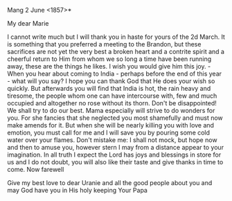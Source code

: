  Mang 2 June <1857>*

My dear Marie

I cannot write much but I will thank you in haste for yours of the 2d March. It is something that you preferred a meeting to the Brandon, but these sacrifices are not yet the very best a broken heart and a contrite spirit and a cheerful return to Him from whom we so long a time have been running away, these are the things he likes. I wish you would give him this joy. - When you hear about coming to India - perhaps before the end of this year - what will you say? I hope you can thank God that He does your wish so quickly. But afterwards you will find that India is hot, the rain heavy and tiresome, the people whom one can have intercourse with, few and much occupied and altogether no rose without its thorn. Don't be disappointed! We shall try to do our best. Mama especially will strive to do wonders for you. For she fancies that she neglected you most shamefully and must now make amends for it. But when she will be nearly killing you with love and emotion, you must call for me and I will save you by pouring some cold water over your flames. Don't mistake me: I shall not mock, but hope now and then to amuse you, however stern I may from a distance appear to your imagination. In all truth I expect the Lord has joys and blessings in store for us and I do not doubt, you will also like their taste and give thanks in time to come. Now farewell

Give my best love to dear Uranie and all the good people about you and may God have you in His holy keeping
 Your Papa

